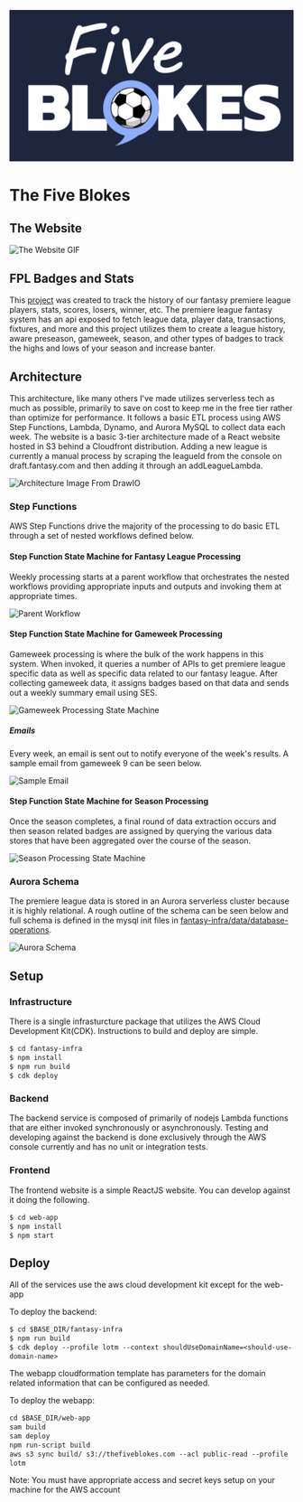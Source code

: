 ![The Five Blokes](five-blokes-sample.png)

# The Five Blokes

## The Website

![The Website GIF](the-five-blokes-mobile-demo.gif)

## FPL Badges and Stats

This [project](https://thefiveblokes.com/) was created to track the history of our fantasy premiere league players, stats, scores, losers, winner, etc. The premiere league fantasy system has an api exposed to fetch league data, player data, transactions, fixtures, and more and this project utilizes them to create a league history, aware preseason, gameweek, season, and other types of badges to track the highs and lows of your season and increase banter.

## Architecture

This architecture, like many others I've made utilizes serverless tech as much as possible, primarily to save on cost to keep me in the free tier rather than optimize for performance. It follows a basic ETL process using AWS Step Functions, Lambda, Dynamo, and Aurora MySQL to collect data each week. The website is a basic 3-tier architecture made of a React website hosted in S3 behind a Cloudfront distribution. Adding a new league is currently a manual process by scraping the leagueId from the console on draft.fantasy.com and then adding it through an addLeagueLambda.

![Architecture Image From DrawIO](fantasy-premier-league-v3.png)

### Step Functions

AWS Step Functions drive the majority of the processing to do basic ETL through a set of nested workflows defined below.

#### Step Function State Machine for Fantasy League Processing

Weekly processing starts at a parent workflow that orchestrates the nested workflows providing appropriate inputs and outputs and invoking them at appropriate times. 

![Parent Workflow](parent_workflow.png)

#### Step Function State Machine for Gameweek Processing

Gameweek processing is where the bulk of the work happens in this system. When invoked, it queries a number of APIs to get premiere league specific data as well as specific data related to our fantasy league. After collecting gameweek data, it assigns badges based on that data and sends out a weekly summary email using SES.

![Gameweek Processing State Machine](gameweek_processing_workflow.png)

##### Emails

Every week, an email is sent out to notify everyone of the week's results. A sample email from gameweek 9 can be seen below.

![Sample Email](sample-email.png)

#### Step Function State Machine for Season Processing

Once the season completes, a final round of data extraction occurs and then season related badges are assigned by querying the various data stores that have been aggregated over the course of the season.

![Season Processing State Machine](season_processing_workflow.png)

### Aurora Schema

The premiere league data is stored in an Aurora serverless cluster because it is highly relational. A rough outline of the schema can be seen below and full schema is defined in the mysql init files in [fantasy-infra/data/database-operations](https://github.com/seththeeke/last-of-the-mohigans/blob/extract-season-data/fantasy-infra/lib/data/database-operations/1-init-pl-data.sql).

![Aurora Schema](aurora-schema.png)

## Setup

### Infrastructure

There is a single infrasturcture package that utilizes the AWS Cloud Development Kit(CDK). Instructions to build and deploy are simple.

```
$ cd fantasy-infra
$ npm install
$ npm run build
$ cdk deploy
```

### Backend

The backend service is composed of primarily of nodejs Lambda functions that are either invoked synchronously or asynchronously. Testing and developing against the backend is done exclusively through the AWS console currently and has no unit or integration tests.

### Frontend

The frontend website is a simple ReactJS website. You can develop against it doing the following.

```
$ cd web-app
$ npm install
$ npm start
```

## Deploy
All of the services use the aws cloud development kit except for the web-app

To deploy the backend:
```
$ cd $BASE_DIR/fantasy-infra
$ npm run build
$ cdk deploy --profile lotm --context shouldUseDomainName=<should-use-domain-name>
```

The webapp cloudformation template has parameters for the domain related information that can be configured as needed.

To deploy the webapp:
```
cd $BASE_DIR/web-app
sam build
sam deploy
npm run-script build
aws s3 sync build/ s3://thefiveblokes.com --acl public-read --profile lotm
```

Note: You must have appropriate access and secret keys setup on your machine for the AWS account